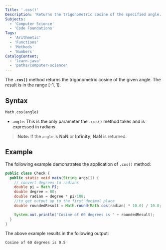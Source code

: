 ```yaml
---
Title: '.cos()'
Description: 'Returns the trigonometric cosine of the specified angle.'
Subjects:
  - 'Computer Science'
  - 'Code Foundations'
Tags:
  - 'Arithmetic'
  - 'Functions'
  - 'Methods'
  - 'Numbers'
CatalogContent:
  - 'learn-java'
  - 'paths/computer-science'
---
```


The **`.cos()`** method returns the trigonometric cosine of the given angle. The result is in the range [-1, 1].

## Syntax

```pseudo
Math.cos(angle)
```

- `angle`: This is the only parameter the `.cos()` method takes and is expressed in radians.

> **Note:** If the `angle` is **NaN** or **Infinity**, **NaN** is returned.

## Example

The following example demonstrates the application of `.cos()` method:

```java
public class Check {
  public static void main(String args[]) {
    // convert degrees to radians
    double pi = Math.PI;
    double degree = 60;
    double radian = degree * pi/180;
    //to get output up to the first decimal place
    double roundedResult = Math.round(Math.cos(radian) * 10.0) / 10.0;

    System.out.println("Cosine of 60 degrees is " + roundedResult);
  }
}
```

The above example results in the following output:

```shell
Cosine of 60 degrees is 0.5
```

